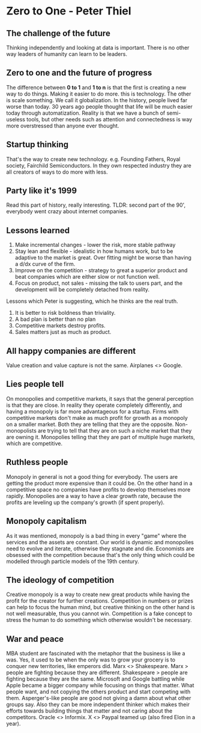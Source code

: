 # Zero to One - Peter Thiel

## The challenge of the future

Thinking independently and looking at data is important. There is no other way leaders of humanity can learn to be leaders.

## Zero to one and the future of progress

The difference between __0 to 1__ and __1 to n__ is that the first is creating a new way to do things. Making it easier to do more. this is technology. The other is scale something. We call it globalization. In the history, people lived far worse than today. 30 years ago people thought that life will be much easier today through automatization. Reality is that we have a bunch of semi-useless tools, but other needs such as attention and connectedness is way more overstressed than anyone ever thought.

## Startup thinking

That's the way to create new technology. e.g. Founding Fathers, Royal society, Fairchild Semiconductors. In they own respected industry they are all creators of ways to do more with less.

## Party like it's 1999

Read this part of history, really interesting. TLDR: second part of the 90', everybody went crazy about internet companies.

## Lessons learned

1. Make incremental changes - lower the risk, more stable pathway
2. Stay lean and flexible - idealistic in how humans work, but to be adaptive to the market is great. Over fitting might be worse than having a d/dx curve of the firm.
3. Improve on the competition - strategy to great a superior product and beat companies which are either slow or not function well.
4. Focus on product, not sales - missing the talk to users part, and the development will be completely detached from reality.

Lessons which Peter is suggesting, which he thinks are the real truth.

1. It is better to risk boldness than triviality.
2. A bad plan is better than no plan
3. Competitive markets destroy profits.
4. Sales matters just as much as product.

## All happy companies are different

Value creation and value capture is not the same. Airplanes <> Google.

## Lies people tell

On monopolies and competitive markets, it says that the general perception is that they are close. In reality they operate completely differently, and having a monopoly is far more advantageous for a startup. Firms with competitive markets don't make as much profit for growth as a monopoly on a smaller market. Both they are telling that they are the opposite.
Non-monopolists are trying to tell that they are on such a niche market that they are owning it. Monopolies telling that they are part of multiple huge markets, which are competitive.

## Ruthless people

Monopoly in general is not a good thing for everybody. The users are getting the product more expensive than it could be. On the other hand in a competitive space no companies have profits to develop themselves more rapidly. Monopolies are a way to have a clear growth rate, because the profits are leveling up the company's growth (if spent properly).

## Monopoly capitalism

As it was mentioned, monopoly is a bad thing in every "game" where the services and the assets are constant. Our world is dynamic and monopolies need to evolve and iterate, otherwise they stagnate and die. Economists are obsessed with the competition because that's the only thing which could be modelled through particle models of the 19th century. 

## The ideology of competition

Creative monopoly is a way to create new great products while having the profit for the creator for further creations. Competition in numbers or prizes can help to focus the human mind, but creative thinking on the other hand is not well measurable, thus you cannot win. Competition is a fake concept to stress the human to do something which otherwise wouldn't be necessary.

## War and peace

MBA student are fascinated with the metaphor that the business is like a was. Yes, it used to be when the only was to grow your grocery is to conquer new territories, like emperors did. Marx <> Shakespeare. Marx > people are fighting because they are different. Shakespeare > people are fighting because they are the same. Microsoft and Google battling while Apple became a bigger company while focusing on things that matter. What people want, and not copying the others product and start competing with them. Asperger's-like people are good not giving a damn about what other groups say. Also they can be more independent thinker which makes their efforts towards building things that matter and not caring about the competitors. Oracle <> Informix.
X <> Paypal teamed up (also fired Elon in a year).